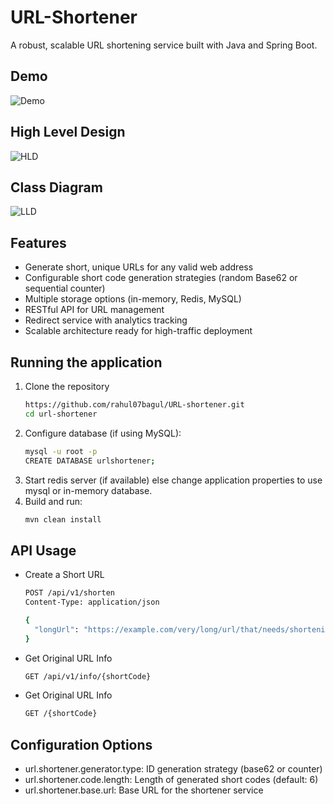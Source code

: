 # URL-Shortener

A robust, scalable URL shortening service built with Java and Spring Boot.

## Demo
![Demo](https://github.com/rahul07bagul/URL-shortener/blob/main/assets/url-shortener.gif)

## High Level Design
![HLD](https://github.com/rahul07bagul/URL-shortener/blob/main/assets/Url-shortener-design.png)

## Class Diagram
![LLD](https://github.com/rahul07bagul/URL-shortener/blob/main/assets/Url-shortener-class-Page.png)

## Features
- Generate short, unique URLs for any valid web address
- Configurable short code generation strategies (random Base62 or sequential counter)
- Multiple storage options (in-memory, Redis, MySQL)
- RESTful API for URL management
- Redirect service with analytics tracking
- Scalable architecture ready for high-traffic deployment

## Running the application
1. Clone the repository
   ```sh
   https://github.com/rahul07bagul/URL-shortener.git
   cd url-shortener
   ```
2. Configure database (if using MySQL):
   ```sh
   mysql -u root -p
   CREATE DATABASE urlshortener;
   ```
3. Start redis server (if available) else change application properties to use mysql or in-memory database.
4. Build and run:
   ```sh
   mvn clean install
   ```

## API Usage
- Create a Short URL
  ```sh
  POST /api/v1/shorten
  Content-Type: application/json
  
  {
    "longUrl": "https://example.com/very/long/url/that/needs/shortening"
  }
  ```

- Get Original URL Info
  ```sh
  GET /api/v1/info/{shortCode}
  ```

- Get Original URL Info
  ```sh
  GET /{shortCode}
  ```

## Configuration Options
- url.shortener.generator.type: ID generation strategy (base62 or counter)
- url.shortener.code.length: Length of generated short codes (default: 6)
- url.shortener.base.url: Base URL for the shortener service
  




  

